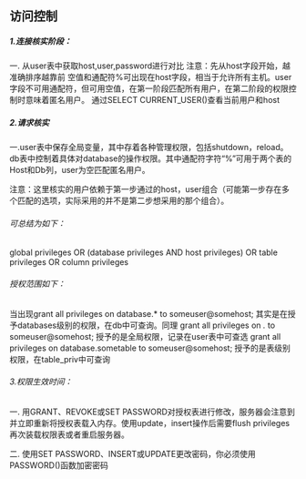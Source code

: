 ## 访问控制
##### 1.连接核实阶段：
一. 从user表中获取host,user,password进行对比
注意：先从host字段开始，越准确排序越靠前
空值和通配符%可出现在host字段，相当于允许所有主机。user字段不可用通配符，但可用空值，在第一阶段匹配所有用户，在第二阶段的权限控制时意味着匿名用户。
通过SELECT CURRENT_USER()查看当前用户和host

##### 2.请求核实
一.user表中保存全局变量，其中存着各种管理权限，包括shutdown，reload。db表中控制着具体对database的操作权限。其中通配符字符“%”可用于两个表的Host和Db列，user为空匹配匿名用户。

注意：这里核实的用户依赖于第一步通过的host，user组合（可能第一步存在多个匹配的选项，实际采用的并不是第二步想采用的那个组合）。

###### 可总结为如下：
global privileges
OR (database privileges AND host privileges)
OR table privileges
OR column privileges

###### 授权范围如下：
当出现grant all privileges on database.* to someuser@somehost;
其实是在授予databases级别的权限，在db中可查询。同理
grant all privileges on *.* to someuser@somehost;
授予的是全局权限，记录在user表中可查选
grant all privileges on database.sometable to someuser@somehost;
授予的是表级别权限，在table_priv中可查询

###### 3.权限生效时间：
一. 用GRANT、REVOKE或SET PASSWORD对授权表进行修改，服务器会注意到并立即重新将授权表载入内存。使用update，insert操作后需要flush privileges再次装载权限表或者重启服务器。

二. 使用SET PASSWORD、INSERT或UPDATE更改密码，你必须使用  PASSWORD()函数加密密码
